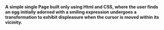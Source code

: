#### A simple single Page built only using Html and CSS, where the user finds an egg initially adorned with a smiling expression undergoes a transformation to exhibit displeasure when the cursor is moved within its vicinity.
